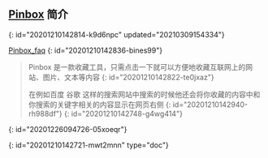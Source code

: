 ## [Pinbox](https://withpinbox.com/) 简介
{: id="20201210142814-k9d6npc" updated="20210309154334"}

[Pinbox_faq](https://withpinbox.com/faq)
{: id="20201210142836-bines99"}

> Pinbox 是一款收藏工具，只需点击一下就可以方便地收藏互联网上的网站、图片、文本等内容
> {: id="20201210142822-te0jxaz"}
>
> 在例如百度 谷歌 这样的搜索网站中搜索的时候他还会将你收藏的内容中和 你搜索的关键字相关的内容显示在网页右侧
> {: id="20201210142940-rh988df"}
{: id="20201210142748-g4wg414"}

{: id="20201226094726-05xoeqr"}


{: id="20201210142721-mwt2mnn" type="doc"}
